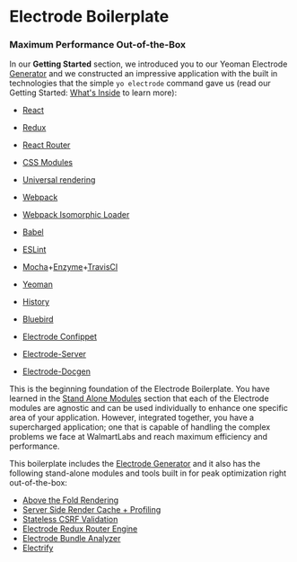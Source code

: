 # Electrode Boilerplate

### Maximum Performance Out-of-the-Box

In our **Getting Started** section, we introduced you to our Yeoman Electrode [Generator](https://github.com/electrode-io/electrode#yeoman-generator) and we constructed an impressive application with the built in technologies that the simple `yo electrode` command gave us (read our Getting Started: [What's Inside](/chapter1/further-develop-app/whats-inside.md) to learn more):

-   [React](https://facebook.github.io/react/index.html)

-   [Redux](http://redux.js.org/docs/basics/UsageWithReact.html)

-   [React Router](https://github.com/ReactTraining/react-router/tree/master/docs)

-   [CSS Modules](https://github.com/css-modules/css-modules)

-   [Universal rendering](https://medium.com/@mjackson/universal-javascript-4761051b7ae9#.xjxr5yj5z)

-   [Webpack](https://webpack.github.io/docs/motivation.html)

-   [Webpack Isomorphic Loader](https://github.com/jchip/isomorphic-loader)

-   [Babel](https://babeljs.io/)

-   [ESLint](http://eslint.org/)

-   [Mocha](https://mochajs.org/)+[Enzyme](https://github.com/airbnb/enzyme)+[TravisCI](https://travis-ci.org/)

-   [Yeoman](http://yeoman.io/)

-   [History](https://www.npmjs.com/package/history)

-   [Bluebird](http://bluebirdjs.com/docs/why-promises.html)

-   [Electrode Confippet](https://github.com/electrode-io/electrode-confippet)

-   [Electrode-Server](https://github.com/electrode-io/electrode-server)

-   [Electrode-Docgen](https://github.com/electrode-io/electrode-docgen)

This is the beginning foundation of the Electrode Boilerplate. You have learned in the [Stand Alone Modules](./stand-alone-modules.md) section that each of the Electrode modules are agnostic and can be used individually to enhance one specific area of your application. However, integrated together, you have a supercharged application; one that is capable of handling the complex problems we face at WalmartLabs and reach maximum efficiency and performance.

This boilerplate includes the [Electrode Generator](/chapter1/further-develop-app/whats-inside.md) and it also has the following stand-alone modules and tools built in for peak optimization right out-of-the-box:

-   [Above the Fold Rendering](./stand-alone-modules/above-the-fold-rendering.md)
-   [Server Side Render Cache + Profiling](./stand-alone-modules/server-side-render-caching-+-profiling.md)
-   [Stateless CSRF Validation](./stand-alone-modules/stateless-csrf-validation.md)
-   [Electrode Redux Router Engine](./stand-alone-modules/redux-router-engine.md)
-   [Electrode Bundle Analyzer](./powerful-electrode-tools/bundle-analyzer.md)
-   [Electrify](./powerful-electrode-tools/electrify.md)
